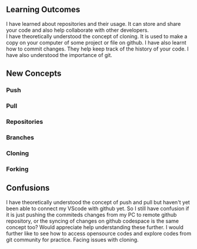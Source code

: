 ## Learning Outcomes
I have learned about repositories and their usage. It can store and share your code and also help collaborate with other developers.
<br>
I have theoretically understood the concept of cloning. It is used to make a copy on your  computer of some project or file on github.
I have also learnt how to commit changes. They help keep track of the history of your code.
I have also understood the importance of git.
## New Concepts
### Push
### Pull
### Repositories
### Branches
### Cloning
### Forking
## Confusions
I have theoretically understood the concept of push and pull but haven't yet been able to connect my VScode with github yet. So I still have confusion if it is just pushing the commiteds changes from my PC to remote github repository, or the syncing of changes on github codespace is the same concept too? Would appreciate help understanding these further.
I would further like to see how to access opensource codes and explore codes from git community for practice.
Facing issues with cloning.